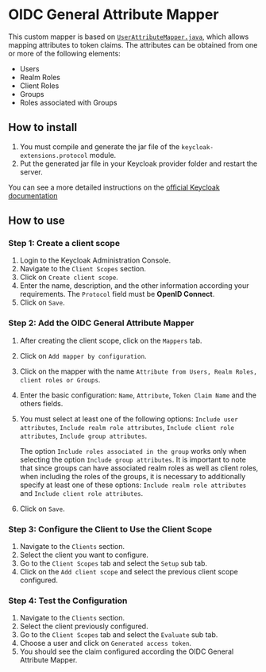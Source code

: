# OIDC General Attribute Mapper

This custom mapper is based on [`UserAttributeMapper.java`](https://github.com/keycloak/keycloak/blob/main/services/src/main/java/org/keycloak/protocol/oidc/mappers/UserAttributeMapper.java), which allows mapping attributes to token claims. The attributes can be obtained from one or more of the following elements:
- Users
- Realm Roles
- Client Roles
- Groups
- Roles associated with Groups


## How to install

1. You must compile and generate the jar file of the `keycloak-extensions.protocol` module.
2. Put the generated jar file in your Keycloak provider folder and restart the server.

You can see a more detailed instructions on the [official Keycloak documentation](https://www.keycloak.org/server/configuration-provider)


## How to use

### Step 1: Create a client scope

1. Login to the Keycloak Administration Console.
2. Navigate to the `Client Scopes` section.
3. Click on `Create client scope`.
4. Enter the name, description, and the other information according your requirements. The `Protocol` field must be **OpenID Connect**.
5. Click on `Save`.

### Step 2: Add the OIDC General Attribute Mapper

1. After creating the client scope, click on the `Mappers` tab.
2. Click on `Add mapper by configuration`.
3. Click on the mapper with the name `Attribute from Users, Realm Roles, client roles or Groups`.
4. Enter the basic configuration: `Name`, `Attribute`, `Token Claim Name` and the others fields.
5. You must select at least one of the following options: `Include user attributes`, `Include realm role attributes`, `Include client role attributes`, `Include group attributes`.

   The option `Include roles associated in the group` works only when selecting the option `Include group attributes`. It is important to note that since groups can have associated realm roles as well as client roles, when including the roles of the groups, it is necessary to additionally specify at least one of these options: `Include realm role attributes` and `Include client role attributes`.

6. Click on `Save`.

### Step 3: Configure the Client to Use the Client Scope

1. Navigate to the `Clients` section.
2. Select the client you want to configure.
3. Go to the `Client Scopes` tab and select the `Setup` sub tab.
4. Click on the `Add client scope` and select the previous client scope configured.

### Step 4: Test the Configuration

1. Navigate to the `Clients` section.
2. Select the client previously configured.
3. Go to the `Client Scopes` tab and select the `Evaluate` sub tab.
4. Choose a user and click on `Generated access token`.
5. You should see the claim configured according the OIDC General Attribute Mapper.